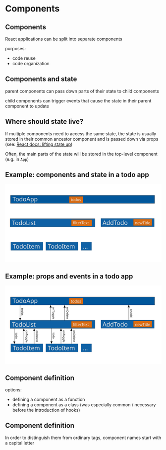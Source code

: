 # Components

## Components

React applications can be split into separate components

purposes:

- code reuse
- code organization

## Components and state

parent components can pass down parts of their state to child components

child components can trigger events that cause the state in their parent component to update

## Where should state live?

If multiple components need to access the same state, the state is usually stored in their common ancestor component and is passed down via props (see: [React docs: lifting state up](https://reactjs.org/docs/lifting-state-up.html))

Often, the main parts of the state will be stored in the top-level component (e.g. in `App`)

## Example: components and state in a todo app

<img src="assets/todo-components-state.svg" />

## Example: props and events in a todo app

<img src="assets/todo-components-state-props-events.svg" />

## Component definition

options:

- defining a component as a function
- defining a component as a class (was especially common / necessary before the introduction of hooks)

## Component definition

In order to distinguish them from ordinary tags, component names start with a capital letter
